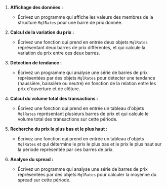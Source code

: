 1. **Affichage des données :**
   - Écrivez un programme qui affiche les valeurs des membres de la structure `MqlRates` pour une barre de prix donnée.

2. **Calcul de la variation du prix :**
   - Écrivez une fonction qui prend en entrée deux objets `MqlRates` représentant deux barres de prix différentes, et qui calcule la variation du prix entre ces deux barres.

3. **Détection de tendance :**
   - Écrivez un programme qui analyse une série de barres de prix représentées par des objets `MqlRates` pour détecter une tendance (haussière, baissière ou neutre) en fonction de la relation entre les prix d'ouverture et de clôture.

4. **Calcul du volume total des transactions :**
   - Écrivez une fonction qui prend en entrée un tableau d'objets `MqlRates` représentant plusieurs barres de prix et qui calcule le volume total des transactions sur cette période.

5. **Recherche du prix le plus bas et le plus haut :**
   - Écrivez une fonction qui prend en entrée un tableau d'objets `MqlRates` et qui détermine le prix le plus bas et le prix le plus haut sur la période représentée par ces barres de prix.

6. **Analyse du spread :**
   - Écrivez un programme qui analyse une série de barres de prix représentées par des objets `MqlRates` pour calculer la moyenne du spread sur cette période.
